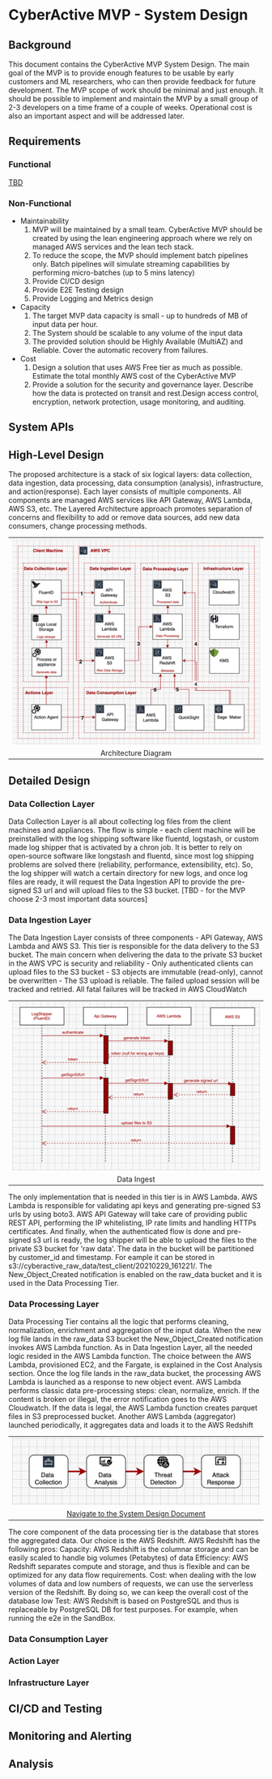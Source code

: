# CyberActive MVP - System Design

## Background
This document contains the CyberActive MVP System Design. The main goal of the MVP is to provide enough features to be usable by early customers and ML researchers, who can then provide feedback for future development. The MVP scope of work should be minimal and just enough. It should be possible to implement and maintain the MVP by a small group of 2-3 developers on a time frame of a couple of weeks. Operational cost is also an important aspect and will be addressed later.

## Requirements

### Functional
[TBD]()

### Non-Functional
- Maintainability
    1. MVP will be maintained by a small team. CyberActive MVP should be created by using the lean engineering approach where we rely on managed AWS services and the lean tech stack.  
    2. To reduce the scope, the MVP should implement batch pipelines only. Batch pipelines will simulate streaming capabilities by performing micro-batches (up to 5 mins latency)
    3. Provide CI/CD design
    4. Provide E2E Testing design 
    5. Provide Logging and Metrics design 
- Capacity
    1. The target MVP data capacity is small - up to hundreds of MB of input data per hour.
    2. The System should be scalable to any volume of the input data
    3. The provided solution should be Highly Available (MultiAZ) and Reliable. Cover the automatic recovery from failures. 
- Cost
    1. Design a solution that uses AWS Free tier as much as possible. Estimate the total monthly AWS cost of the CyberActive MVP
    2. Provide a solution for the security and governance layer. Describe how the data is protected on transit and rest.Design access control, encryption, network protection, usage monitoring, and auditing. 

## System APIs

## High-Level Design
The proposed architecture is a stack of six logical layers: data collection, data ingestion, data processing, data consumption (analysis), infrastructure, and action(response). Each layer consists of multiple components. All components are managed AWS services like API Gateway, AWS Lambda, AWS S3, etc. 
The Layered Architecture approach promotes separation of concerns and flexibility to add or remove data sources, add new data consumers, change processing methods.
<table width="256px">
  <tr>
    <td><img src="./imgs/img-2-architecture.png" /></td>
  </tr>
  <tr>
    <td align="center">Architecture Diagram</td>
  </tr>
</table>


## Detailed Design

### Data Collection Layer
Data Collection Layer is all about collecting log files from the client machines and appliances. The flow is simple - each client machine will be preinstalled with the log shipping software like fluentd, logstash, or custom made log shipper that is activated by a chron job. It is better to rely on open-source software like longstash and fluentd, since most log shipping problems are solved there (reliability, performance, extensibility, etc). So, the log shipper will watch a certain directory for new logs, and once log files are ready, it will request the Data Ingestion API to provide the pre-signed S3 url and will upload files to the S3 bucket. [TBD - for the MVP choose 2-3 most important data sources]

### Data Ingestion Layer
The Data Ingestion Layer consists of three components - API Gateway, AWS Lambda and AWS S3. This tier is responsible for the data delivery to the S3 bucket. The main concern when delivering the data to the private S3 bucket in the AWS VPC is security and reliability
    - Only authenticated clients can upload files to the S3 bucket
    - S3 objects are immutable (read-only), cannot be overwritten
    - The S3 upload is reliable. The failed upload session will be tracked and retried. All fatal failures will be tracked in AWS CloudWatch
<table width="256px">
  <tr>
    <td><img src="./imgs/img-3-data-ingest.png" /></td>
  </tr>
  <tr>
    <td align="center">Data Ingest</td>
  </tr>
</table>
The only implementation that is needed in this tier is in AWS Lambda. AWS Lambda is responsible for validating api keys and generating pre-signed S3 urls by using boto3. AWS API Gateway will take care of providing public REST API, performing the IP whitelisting, IP rate limits and handling HTTPs certificates. And finally, when the authenticated flow is done and pre-signed s3 url is ready, the log shipper will be able to upload the files to the private S3 bucket for 'raw data'. The data in the bucket will be partitioned by customer_id and timestamp. For eample it can be stored in s3://cyberactive_raw_data/test_client/20210229_161221/. 
The New_Object_Created notification is enabled on the raw_data bucket and it is used in the Data Processing Tier.


### Data Processing Layer
Data Processing Tier contains all the logic that performs cleaning, normalization, enrichment and aggregation of the input data. When the new log file lands in the raw_data S3 bucket the New_Object_Created notification invokes AWS Lambda function. As in Data Ingestion Layer, all the needed logic resided in the AWS Lambda function. The choice between the AWS Lambda, provisioned EC2, and the Fargate, is explained in the Cost Analysis section.
Once the log  file lands in the raw_data bucket, the processing AWS Lambda is launched as a response to new object event. AWS Lambda performs classic data pre-processing steps: clean, normalize, enrich. If the content is broken or illegal, the error notification goes to the AWS Cloudwatch. 
If the data is legal, the AWS Lambda function creates parquet files in S3 preprocessed bucket. Another AWS Lambda (aggregator) launched periodically, it aggregates data and loads it to the AWS Redshift
<table width="256px">
  <tr>
    <td><img src="./docs/imgs/img-1-overview.png" /></td>
  </tr>
  <tr>
    <td align="center"><a href="./docs/system-design.md">Navigate to the System Design Document</a></td>
  </tr>
</table>
The core component of the data processing tier is the database that stores the aggregated data. Our choice is the AWS Redshift. AWS Redshift has the following pros:
Capacity: AWS Redshift is the columnar storage and can be easily scaled to handle big volumes (Petabytes) of data
Efficiency: AWS Redshift separates compute and storage, and thus is flexible and can be optimized for any data flow requirements.
Cost: when dealing with the low volumes of data and low numbers of requests, we can use the serverless version of the Redshift. By doing so, we can keep the overall cost of the database low
Test: AWS Redshift is based on PostgreSQL and thus is replaceable by PostgreSQL DB for test purposes. For example, when running the e2e in the SandBox.

### Data Consumption Layer

### Action Layer

### Infrastructure Layer

## CI/CD and Testing

## Monitoring and Alerting

## Analysis

